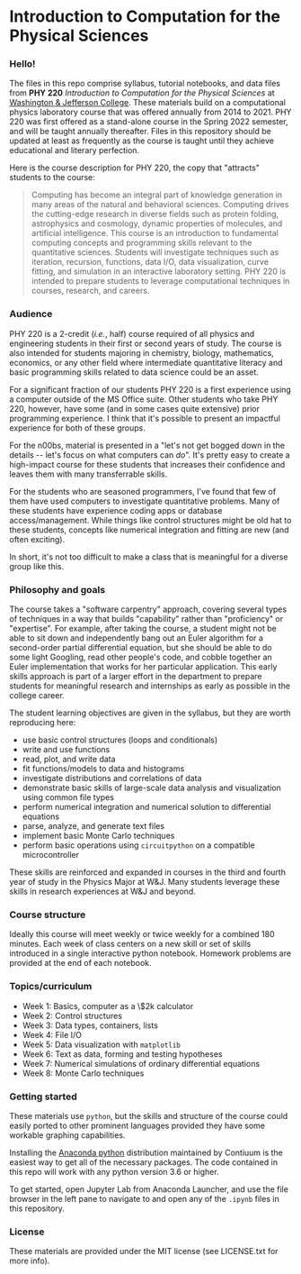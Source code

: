 # Introduction to Computation for the Physical Sciences

### Hello!  

The files in this repo comprise syllabus, tutorial notebooks, and data files from **PHY 220** *Introduction to Computation for the Physical Sciences* at [Washington & Jefferson College](https://www.washjeff.edu/).
These materials build on a computational physics laboratory course that was offered annually from 2014 to 2021.
PHY 220 was first offered as a stand-alone course in the Spring 2022 semester, and will be taught annually thereafter.
Files in this repository should be updated at least as frequently as the course is taught until they achieve educational and literary perfection.

Here is the course description for PHY 220, the copy that "attracts" students to the course:

> Computing has become an integral part of knowledge generation in many areas of the natural and behavioral sciences. Computing drives the cutting-edge research in diverse fields such as protein folding, astrophysics and cosmology, dynamic properties of molecules, and artificial intelligence. This course is an introduction to fundamental computing concepts and programming skills relevant to the quantitative sciences. Students will investigate techniques such as iteration, recursion, functions, data I/O, data visualization, curve fitting, and simulation in an interactive laboratory setting. PHY 220 is intended to prepare students to leverage computational techniques in courses, research, and careers.

### Audience

PHY 220 is a 2-credit (*i.e.*, half) course required of all physics and engineering students in their first or second years of study.  The course is also intended for students majoring in chemistry, biology, mathematics, economics, or any other field where intermediate quantitative literacy and basic programming skills related to data science could be an asset.  

For a significant fraction of our students PHY 220 is a first experience using a computer outside of the MS Office suite.  Other students who take PHY 220, however, have some (and in some cases quite extensive) prior programming experience.  I think that it's possible to present an impactful experience for both of these groups.

For the n00bs, material is presented in a "let's not get bogged down in the details -- let's focus on what computers can *do*".  It's pretty easy to create a high-impact course for these students that increases their confidence and leaves them with many transferrable skills.

For the students who are seasoned programmers, I've found that few of them have used computers to investigate quantitative problems.  Many of these students have experience coding apps or database access/management.  While things like control structures might be old hat to these students, concepts like numerical integration and fitting are new (and often exciting).  

In short, it's not too difficult to make a class that is meaningful for a diverse group like this.

### Philosophy and goals

The course takes a "software carpentry" approach, covering several types of techniques in a way that builds "capability" rather than "proficiency" or "expertise".  For example, after taking the course, a student might not be able to sit down and independently bang out an Euler algorithm for a second-order partial differential equation, but she should be able to do some light Googling, read other people's code, and cobble together an Euler implementation that works for her particular application.  This early skills approach is part of a larger effort in the department to prepare students for meaningful research and internships as early as possible in the college career.

The student learning objectives are given in the syllabus, but they are worth reproducing here:
- use basic control structures (loops and conditionals)
- write and use functions
- read, plot, and write data
- fit functions/models to data and histograms
- investigate distributions and correlations of data
- demonstrate basic skills of large-scale data analysis and visualization using common
file types
- perform numerical integration and numerical solution to differential equations
- parse, analyze, and generate text files
- implement basic Monte Carlo techniques
- perform basic operations using `circuitpython` on a compatible microcontroller

These skills are reinforced and expanded in courses in the third and fourth year of study in the Physics Major at W&J.  Many students leverage these skills in research experiences at W&J and beyond.

### Course structure

Ideally this course will meet weekly or twice weekly for a combined 180 minutes.  Each week of class centers on a new skill or set of skills introduced in a single interactive python notebook.  Homework problems are provided at the end of each notebook.

### Topics/curriculum

- Week 1: Basics, computer as a \\$2k calculator
- Week 2: Control structures
- Week 3: Data types, containers, lists
- Week 4: File I/O
- Week 5: Data visualization with `matplotlib`
- Week 6: Text as data, forming and testing hypotheses
- Week 7: Numerical simulations of ordinary differential equations
- Week 8: Monte Carlo techniques

### Getting started

These materials use `python`, but the skills and structure of the course could easily ported to other prominent languages provided they have some workable graphing capabilities.  

Installing the [Anaconda python](https://www.anaconda.com/) distribution maintained by Contiuum is the easiest way to get all of the necessary packages.  The code contained in this repo will work with any python version 3.6 or higher.

To get started, open Jupyter Lab from Anaconda Launcher, and use the file browser in the left pane to navigate to and open any of the `.ipynb` files in this repository.


### License

These materials are provided under the MIT license (see LICENSE.txt for more info).
